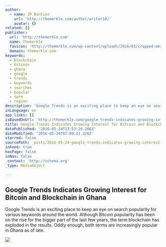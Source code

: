 ```yaml
---
author:
  - name: JP Buntinx
    url: 'http://themerkle.com/author/writer10/'
    avatar: {}
related: []
publisher:
  url: 'http://themerkle.com'
  name: Themerkle
  favicon: 'http://themerkle.com/wp-content/uploads/2016/03/cropped-merkle-white-1-192x192.png'
  domain: themerkle.com
keywords:
  - blockchain
  - bitcoin
  - ghana
  - google
  - trends
  - keywords
  - searches
  - popular
  - term
  - region
description: 'Google Trends is an exciting place to keep an eye on search popularity for various keywords around the world. Although Bitcoin popularity has been on the rise for the bigger part of the last few years, the term blockchain has exploded in the results. Oddly enough, both terms are increasingly popular in Ghana as of late.'
inLanguage: en
app_links: []
isBasedOnUrl: 'http://themerkle.com/google-trends-indicates-growing-interest-for-bitcoin-and-blockchain-in-ghana/'
title: Google Trends Indicates Growing Interest for Bitcoin and Blockchain in Ghana
datePublished: '2016-05-24T13:53:26.266Z'
dateModified: '2016-05-24T07:09:21.326Z'
starred: false
sourcePath: _posts/2016-05-24-google-trends-indicates-growing-interest-for-bitcoin-and-blo.md
inFeed: true
hasPage: false
inNav: false
_context: 'http://schema.org'
_type: MediaObject

---
```

<article style=""><h1>Google Trends Indicates Growing Interest for Bitcoin and Blockchain in Ghana</h1><p>Google Trends is an exciting place to keep an eye on search popularity for various keywords around the world. Although Bitcoin popularity has been on the rise for the bigger part of the last few years, the term blockchain has exploded in the results. Oddly enough, both terms are increasingly popular in Ghana as of late.</p><img src="http://themerkle.com/wp-content/uploads/2016/05/shutterstock_383015014-300x300.jpg" /></article>